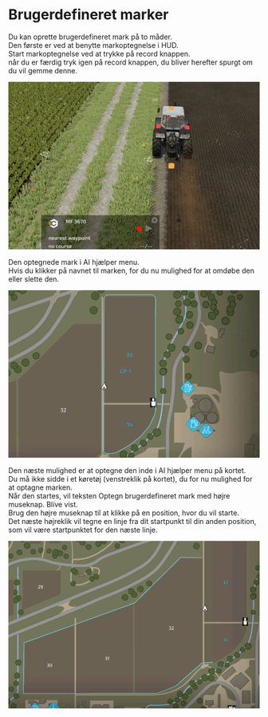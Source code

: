 # Brugerdefineret marker
  
Du kan oprette brugerdefineret mark på to måder.  
Den første er ved at benytte markoptegnelse i HUD.  
Start markoptegnelse ved at trykke på record knappen.  
når du er færdig tryk igen på record knappen, du bliver herefter spurgt om du vil gemme denne.  

![Image](../assets/images/recordcustomhelp_0_0_765_510.png)
  
Den optegnede mark i AI hjælper menu.  
Hvis du klikker på navnet til marken, for du nu mulighed for at omdøbe den eller slette den.  

![Image](../assets/images/donecustomhelp_0_0_765_510.png)
  
Den næste mulighed er at optegne den inde i AI hjælper menu på kortet.  
Du må ikke sidde i et køretøj (venstreklik på kortet), du for nu mulighed for at optagne marken.  
Når den startes, vil teksten Optegn brugerdefineret mark med højre museknap. Blive vist.  
Brug den højre museknap til at klikke på en position, hvor du vil starte.  
Det næste højreklik vil tegne en linje fra dit startpunkt til din anden position, som vil være startpunktet for den næste linje.  

![Image](../assets/images/drawcustomhelp_0_0_765_510.png)